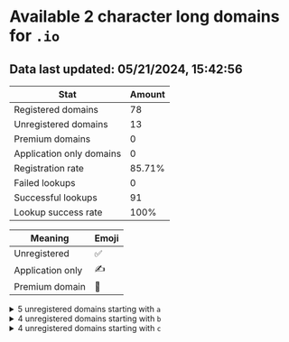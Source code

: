 # Available 2 character long domains for `.io`

## Data last updated: 05/21/2024, 15:42:56

|Stat|Amount|
|--|--|
|Registered domains|78|
|Unregistered domains|13|
|Premium domains|0|
|Application only domains|0|
|Registration rate|85.71%|
|Failed lookups|0|
|Successful lookups|91|
|Lookup success rate|100%|


|Meaning|Emoji|
|--|--|
|Unregistered|:white_check_mark:|
|Application only|:writing_hand:|
|Premium domain|:gem:|

<details>
<summary>5 unregistered domains starting with <bold><code>a</code></bold></summary>

|Type|Domain|
|--|--|
|:white_check_mark:|`a9.io`|
|:white_check_mark:|`ai.io`|
|:white_check_mark:|`ak.io`|
|:white_check_mark:|`av.io`|
|:white_check_mark:|`ay.io`|
</details>
<details>
<summary>4 unregistered domains starting with <bold><code>b</code></bold></summary>

|Type|Domain|
|--|--|
|:white_check_mark:|`b9.io`|
|:white_check_mark:|`bf.io`|
|:white_check_mark:|`bm.io`|
|:white_check_mark:|`br.io`|
</details>
<details>
<summary>4 unregistered domains starting with <bold><code>c</code></bold></summary>

|Type|Domain|
|--|--|
|:white_check_mark:|`ce.io`|
|:white_check_mark:|`cm.io`|
|:white_check_mark:|`cp.io`|
|:white_check_mark:|`cs.io`|
</details>